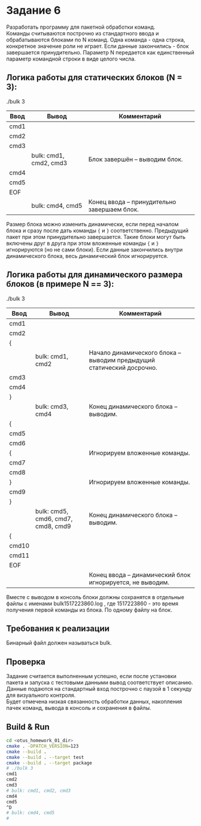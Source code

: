 # Задание 6  
Разработать программу для пакетной обработки команд.  
Команды считываются построчно из стандартного ввода и обрабатываются блоками по N команд. Одна команда - одна строка, конкретное значение роли не играет. Если данные закончились - блок завершается принудительно. Параметр N передается как единственный параметр командной строки в виде целого числа.  
  
## Логика работы для статических блоков (N = 3):  
  
./bulk 3  
  
|Ввод|Вывод|Комментарий|
|----|-----|-----------|
|cmd1|||
|cmd2|||
|cmd3|||
||bulk: cmd1, cmd2, cmd3|Блок завершён – выводим блок.|
|cmd4|||
|cmd5|||
|EOF|||
||bulk: cmd4, cmd5|Конец ввода – принудительно завершаем блок.  |
  
Размер блока можно изменить динамически, если перед началом блока и сразу после дать команды `{` и `}` соответственно. Предыдущий пакет при этом принудительно завершается. Такие блоки могут быть включены друг в друга при этом вложенные команды `{` и `}` игнорируются (но не сами блоки). Если данные закончились внутри динамического блока, весь динамический блок игнорируется.  
  
## Логика работы для динамического размера блоков (в примере N == 3):  
  
./bulk 3  
  
|Ввод|Вывод|Комментарий|
|----|-----|-----------|
|cmd1|||
|cmd2|||
|{|||
||bulk: cmd1, cmd2|Начало динамического блока – выводим предыдущий статический досрочно.|
|cmd3|||
|cmd4|||
|}|||
||bulk: cmd3, cmd4|Конец динамического блока – выводим.|
|{|||
|cmd5|||
|cmd6|||
|{||Игнорируем вложенные команды.|
|cmd7|||
|cmd8|||
|}||Игнорируем вложенные команды.|
|cmd9|||
|}|||
||bulk: cmd5, cmd6, cmd7, cmd8, cmd9|Конец динамического блока – выводим.|
|{|||
|cmd10|||
|cmd11|||
|EOF|||
|||Конец ввода – динамический блок игнорируется, не выводим.  |
  
  
Вместе с выводом в консоль блоки должны сохранятся в отдельные файлы с именами bulk1517223860.log , где 1517223860 - это время получения первой команды из блока. По одному файлу на блок.  
  
## Требования к реализации  
Бинарный файл должен называться bulk.  
  

## Проверка  
Задание считается выполненным успешно, если после установки пакета и запуска с тестовыми данными вывод соответствует описанию. Данные подаются на стандартный вход построчно с паузой в 1 секунду для визуального контроля.  
Будет отмечена низкая связанность обработки данных, накопления пачек команд, вывода в консоль и сохранения в файлы.  

## Build & Run
```bash  
cd <otus_homework_01_dir>  
cmake . -DPATCH_VERSION=123  
cmake --build .  
cmake --build . --target test  
cmake --build . --target package  
# ./bulk 3  
cmd1  
cmd2  
cmd3  
# bulk: cmd1, cmd2, cmd3  
cmd4  
cmd5  
^D  
# bulk: cmd4, cmd5  
# 
```  
